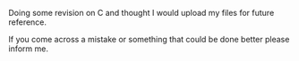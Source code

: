 
Doing some revision on C and thought I would upload my files for future reference. 

If you come across a mistake or something that could be done better please inform me. 
